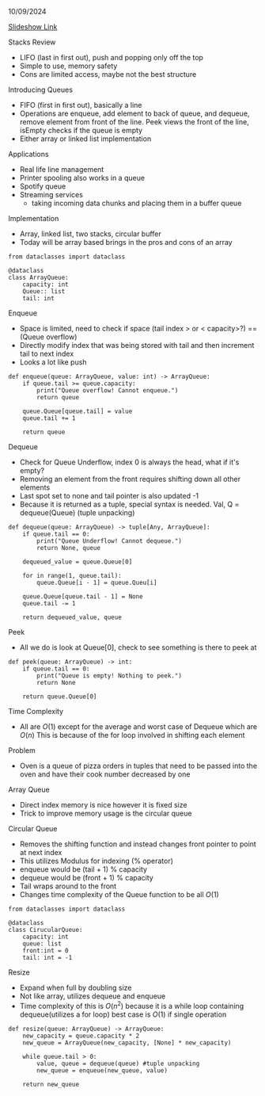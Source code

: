 10/09/2024

[Slideshow Link](https://docs.google.com/presentation/d/1qaGQzkgJXRb8EDa47oydn3Id5YU2jeXiYmtqZmbC2mA/edit#slide=id.g2cd3f257759_0_184)

Stacks Review
 - LIFO (last in first out), push and popping only off the top
 - Simple to use, memory safety
 - Cons are limited access, maybe not the best structure

Introducing Queues
 - FIFO (first in first out), basically a line
 - Operations are enqueue, add element to back of queue, and dequeue, remove element from front of the line. Peek views the front of the line, isEmpty checks if the queue is empty
 - Either array or linked list implementation

Applications
 - Real life line management
 - Printer spooling also works in a queue 
 - Spotify queue
 - Streaming services
	 -  taking incoming data chunks and placing them in a buffer queue

Implementation
 - Array, linked list, two stacks, circular buffer
 - Today will be array based brings in the pros and cons of an array

```
from dataclasses import dataclass

@dataclass
class ArrayQueue:
	capacity: int
	Queue:: list
	tail: int
```

Enqueue
 - Space is limited, need to check if space (tail index > or < capacity>?) == (Queue overflow)
 - Directly modify index that was being stored with tail and then increment tail to next index
 - Looks a lot like push

```
def enqueue(queue: ArrayQueue, value: int) -> ArrayQueue:
	if queue.tail >= queue.capacity:
		print("Queue overflow! Cannot enqueue.")
		return queue

	queue.Queue[queue.tail] = value
	queue.tail += 1

	return queue
```

Dequeue
 - Check for Queue Underflow, index 0 is always the head, what if it's empty?
 - Removing an element from the front requires shifting down all other elements
 - Last spot set to none and tail pointer is also updated -1
 - Because it is returned as a tuple, special syntax is needed. Val, Q = dequeue(Queue) (tuple unpacking)

```
def dequeue(queue: ArrayQueue) -> tuple[Any, ArrayQueue]:
	if queue.tail == 0:
		print("Queue Underflow! Cannot dequeue.")
		return None, queue

	dequeued_value = queue.Queue[0]

	for in range(1, queue.tail):
		queue.Queue[i - 1] = queue.Queu[i]

	queue.Queue[queue.tail - 1] = None
	queue.tail -= 1

	return dequeued_value, queue
```

Peek
 - All we do is look at Queue[0], check to see something is there to peek at

```
def peek(queue: ArrayQueue) -> int:
	if queue.tail == 0:
		print("Queue is empty! Nothing to peek.")
		return None

	return queue.Queue[0]
```

Time Complexity
 - All are $O(1)$ except for the average and worst case of Dequeue which are $O(n)$ This is because of the for loop involved in shifting each element

Problem
 - Oven is a queue of pizza orders in tuples that need to be passed into the oven and have their cook number decreased by one

Array Queue
 - Direct index memory is nice however it is fixed size
 - Trick to improve memory usage is the circular queue

Circular Queue
 - Removes the shifting function and instead changes front pointer to point at next index
 - This utilizes Modulus for indexing (% operator)
 - enqueue would be (tail + 1) % capacity
 - dequeue would be (front + 1) % capacity
 - Tail wraps around to the front
 - Changes time complexity of the Queue function to be all $O(1)$

```
from dataclasses import dataclass

@dataclass
class CirucularQueue:
	capacity: int
	queue: list
	front:int = 0
	tail: int = -1
```

Resize
 - Expand when full by doubling size
 - Not like array, utilizes dequeue and enqueue
 - Time complexity of this is $O(n^2)$ because it is a while loop containing dequeue(utilizes a for loop) best case is $O(1)$ if single operation

```
def resize(queue: ArrayQueue) -> ArrayQueue:
	new_capacity = queue.capacity * 2
	new_queue = ArrayQueue(new_capacity, [None] * new_capacity)

	while queue.tail > 0:
		value, queue = dequeue(queue) #tuple unpacking
		new_queue = enqueue(new_queue, value)

	return new_queue
```

